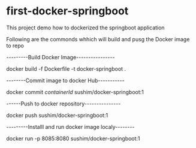 # first-docker-springboot
This project demo how  to dockerized  the springboot application

Following are the commonds whhich will build and pusg the Docker image to repo


---------Build Docker Image----------------

docker build -f Dockerfile -t docker-springboot .

--------Commit  image to docker Hub-----------

docker commit *containerId* sushim/docker-springboot:1

------Push to docker repository---------------

docker push sushim/docker-springboot:1


---------Installl and run docker image localy--------

docker run -p 8085:8080 sushim/docker-springboot:1

